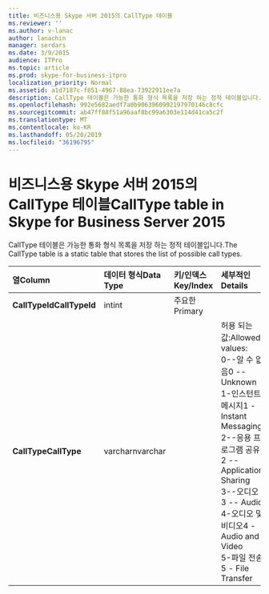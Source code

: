 ```yaml
---
title: 비즈니스용 Skype 서버 2015의 CallType 테이블
ms.reviewer: ''
ms.author: v-lanac
author: lanachin
manager: serdars
ms.date: 3/9/2015
audience: ITPro
ms.topic: article
ms.prod: skype-for-business-itpro
localization_priority: Normal
ms.assetid: a1d7187c-f851-4967-88ea-73922911ee7a
description: CallType 테이블은 가능한 통화 형식 목록을 저장 하는 정적 테이블입니다.
ms.openlocfilehash: 992e5682aedf7a0b9063960992197970146c8cfc
ms.sourcegitcommit: ab47ff88f51a96aaf8bc99a6303e114d41ca5c2f
ms.translationtype: MT
ms.contentlocale: ko-KR
ms.lasthandoff: 05/20/2019
ms.locfileid: "36196795"
---
```

# <a name="calltype-table-in-skype-for-business-server-2015"></a><span data-ttu-id="9d38e-103">비즈니스용 Skype 서버 2015의 CallType 테이블</span><span class="sxs-lookup"><span data-stu-id="9d38e-103">CallType table in Skype for Business Server 2015</span></span>
 
<span data-ttu-id="9d38e-104">CallType 테이블은 가능한 통화 형식 목록을 저장 하는 정적 테이블입니다.</span><span class="sxs-lookup"><span data-stu-id="9d38e-104">The CallType table is a static table that stores the list of possible call types.</span></span>
  
|<span data-ttu-id="9d38e-105">**열**</span><span class="sxs-lookup"><span data-stu-id="9d38e-105">**Column**</span></span>|<span data-ttu-id="9d38e-106">**데이터 형식**</span><span class="sxs-lookup"><span data-stu-id="9d38e-106">**Data Type**</span></span>|<span data-ttu-id="9d38e-107">**키/인덱스**</span><span class="sxs-lookup"><span data-stu-id="9d38e-107">**Key/Index**</span></span>|<span data-ttu-id="9d38e-108">**세부적인**</span><span class="sxs-lookup"><span data-stu-id="9d38e-108">**Details**</span></span>|
|:-----|:-----|:-----|:-----|
|<span data-ttu-id="9d38e-109">**CallTypeId**</span><span class="sxs-lookup"><span data-stu-id="9d38e-109">**CallTypeId**</span></span> <br/> |<span data-ttu-id="9d38e-110">int</span><span class="sxs-lookup"><span data-stu-id="9d38e-110">int</span></span>  <br/> |<span data-ttu-id="9d38e-111">주요한</span><span class="sxs-lookup"><span data-stu-id="9d38e-111">Primary</span></span>  <br/> ||
|<span data-ttu-id="9d38e-112">**CallType**</span><span class="sxs-lookup"><span data-stu-id="9d38e-112">**CallType**</span></span> <br/> |<span data-ttu-id="9d38e-113">varchar</span><span class="sxs-lookup"><span data-stu-id="9d38e-113">nvarchar</span></span>  <br/> || <span data-ttu-id="9d38e-114">허용 되는 값:</span><span class="sxs-lookup"><span data-stu-id="9d38e-114">Allowed values:</span></span> <br/>  <span data-ttu-id="9d38e-115">0--알 수 없음</span><span class="sxs-lookup"><span data-stu-id="9d38e-115">0 -- Unknown</span></span> <br/>  <span data-ttu-id="9d38e-116">1-인스턴트 메시지</span><span class="sxs-lookup"><span data-stu-id="9d38e-116">1 - Instant Messaging</span></span> <br/>  <span data-ttu-id="9d38e-117">2--응용 프로그램 공유</span><span class="sxs-lookup"><span data-stu-id="9d38e-117">2 -- Application Sharing</span></span> <br/>  <span data-ttu-id="9d38e-118">3--오디오</span><span class="sxs-lookup"><span data-stu-id="9d38e-118">3 -- Audio</span></span> <br/>  <span data-ttu-id="9d38e-119">4-오디오 및 비디오</span><span class="sxs-lookup"><span data-stu-id="9d38e-119">4 - Audio and Video</span></span> <br/>  <span data-ttu-id="9d38e-120">5-파일 전송</span><span class="sxs-lookup"><span data-stu-id="9d38e-120">5 - File Transfer</span></span> <br/> |
   

